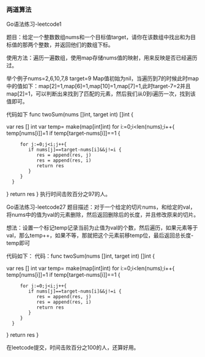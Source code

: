 
### <i class="icon-chevron-sign-left"></i>  两道算法
Go语法练习-leetcode1  

题目：给定一个整数数组nums和一个目标值target，请你在该数组中找出和为目标值的那两个整数，并返回他们的数组下标。  
    
使用方法：遍历一遍数组，使用map存储nums值的映射，用来反映是否已经遍历过。  

举个例子nums=2,6,10,7,8 target=9
Map值初始为nil，当遍历到7的时候此时map中的值如下：map[2]=1,map[6]=1,map[10]=1,map[7]=1,此时target-7=2并且map[2]=1，可以判断出来找到了匹配的元素，然后我们从0到i遍历一次，找到该值即可。  

代码如下
func twoSum(nums []int, target int) []int {

   var res [] int
   var temp= make(map[int]int)
   for i:=0;i<len(nums);i++{
      temp[nums[i]]=1
      if temp[target-nums[i]]==1 {

         for j:=0;j<i;j++{
            if nums[j]==target-nums[i]&&j!=i {
               res = append(res, j)
               res = append(res, i)
               return res
            }
         }
      }
   }
   return res
}
执行时间击败百分之97的人。

Go语法练习-leetcode27
题目描述：对于一个给定的切片nums，和给定的val，将nums中的值为val的元素删除，然后返回删除后的长度，并且修改原来的切片。   

想法：设置一个标记temp记录当前为止值为val的个数，然后遍历，如果元素等于val，那么temp++，如果不等，那就把这个元素前移temp位，最后返回总长度-temp即可   

代码如下：
代码：func twoSum(nums []int, target int) []int {

   var res [] int
   var temp= make(map[int]int)
   for i:=0;i<len(nums);i++{
      temp[nums[i]]=1
      if temp[target-nums[i]]==1 {

         for j:=0;j<i;j++{
            if nums[j]==target-nums[i]&&j!=i {
               res = append(res, j)
               res = append(res, i)
               return res
            }
         }
      }
   }
   return res
}

在leetcode提交，时间击败百分之100的人，还算好用。